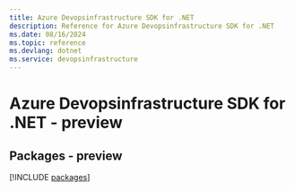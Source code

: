 ```yaml
---
title: Azure Devopsinfrastructure SDK for .NET
description: Reference for Azure Devopsinfrastructure SDK for .NET
ms.date: 08/16/2024
ms.topic: reference
ms.devlang: dotnet
ms.service: devopsinfrastructure
---
```

# Azure Devopsinfrastructure SDK for .NET - preview
## Packages - preview
[!INCLUDE [packages](devopsinfrastructure-index.md)]